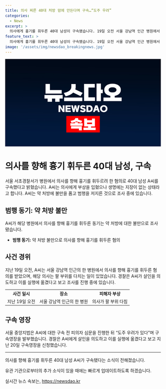 ```yaml
---
title: 의사 찌른 40대 처방 맘에 안든다며 구속…“도주 우려”
categories:
  - News
excerpt: >
  의사에게 흉기를 휘두른 40대 남성이 구속됐습니다. 19일 오전 서울 강남역 인근 병원에서 발생한 사건으로, 의사는 부상을 입었지만 생명은 위협받지 않았습니다. A 씨는 약 처방에 불만을 품고 범행을 저지른 것으로 조사됐으며, 경찰은 살인 의도가 있었다고 추정하고 있습니다. 해당 병원을 찾는 환자들은 안전을 우려해야 하며, 이에 대한 대책이 필요합니다.
feature_text: >
  의사에게 흉기를 휘두른 40대 남성이 구속됐습니다. 19일 오전 서울 강남역 인근 병원에서 발생한 사건으로, 의사는 부상을 입었지만 생명은 위협받지 않았습니다. A 씨는 약 처방에 불만을 품고 범행을 저지른 것으로 조사됐으며, 경찰은 살인 의도가 있었다고 추정하고 있습니다. 해당 병원을 찾는 환자들은 안전을 우려해야 하며, 이에 대한 대책이 필요합니다.
image: '/assets/img/newsdao_breakingnews.jpg'
---
```


<p><img src="/assets/img/newsdao_breakingnews.jpg" alt="koreaapp 속보" /></p>

<h1>의사를 향해 흉기 휘두른 40대 남성, 구속</h1>

<p data-ke-size="size16">서울 서초경찰서가 병원에서 의사를 향해 흉기를 휘두르려 한 혐의로 40대 남성 A씨를 구속했다고 밝혔습니다. A씨는 의사에게 부상을 입혔으나 생명에는 지장이 없는 상태라고 합니다. A씨는 약 처방에 불만을 품고 범행을 저지른 것으로 조사 중에 있습니다.</p>

<h2 data-ke-size="size26">범행 동기: 약 처방 불만</h2>

<p data-ke-size="size16">A씨가 해당 병원에서 의사를 향해 흉기를 휘두른 동기는 약 처방에 대한 불만으로 조사됐습니다.</p>

<ul>
  <li><b>범행 동기:</b> 약 처방 불만으로 의사를 향해 흉기를 휘두른 혐의</li>
</ul>

<h2 data-ke-size="size26">사건 경위</h2>

<p data-ke-size="size16">지난 19일 오전, A씨는 서울 강남역 인근의 한 병원에서 의사를 향해 흉기를 휘두른 혐의를 받았으며, 해당 의사는 팔 부위를 다치는 일이 있었습니다. 경찰은 A씨가 살인을 의도하고 이를 실행에 옮겼다고 보고 조사를 진행 중에 있습니다.</p>

<table>
  <tr>
    <td style="text-align: center; height: 17px;"><b>사건 일시</b></td>
    <td style="text-align: center; height: 17px;"><b>장소</b></td>
    <td style="text-align: center; height: 17px;"><b>피해자 부상</b></td>
  </tr>
  <tr>
    <td style="text-align: center; height: 17px;">지난 19일 오전</td>
    <td style="text-align: center; height: 17px;">서울 강남역 인근의 한 병원</td>
    <td style="text-align: center; height: 17px;">의사가 팔 부위 다침</td>
  </tr>
</table>

<h2 data-ke-size="size26">구속 영장</h2>

<p data-ke-size="size16">서울 중앙지법은 A씨에 대한 구속 전 피의자 심문을 진행한 뒤 “도주 우려가 있다”며 구속영장을 발부했습니다. 경찰은 A씨에게 살인을 의도하고 이를 실행에 옮겼다고 보고 지난 20일 구속영장을 신청했습니다.</p>

<hr>

<p data-ke-size="size16">의사를 향해 흉기를 휘두른 40대 남성 A씨가 구속됐다는 소식이 전해졌습니다. </p>

<p data-ke-size="size16">유관 기관으로부터의 추가 소식이 있을 때에는 빠르게 업데이트하도록 하겠습니다.</p>
실시간 뉴스 속보는, <a href="https://newsdao.kr" rel="dofollow">https://newsdao.kr</a>


